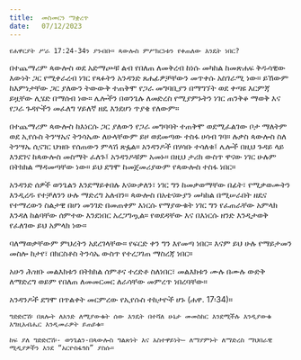 ```yaml
---
title:  መስመርን ማቋረጥ
date:   07/12/2023
---
```


`የሐዋርያት ሥራ 17:24-34ን ያንብቡ። ጳውሎስ ምሥክርነቱን የቀጠለው እንዴት ነበር?`

በተጨማሪም ጳውሎስ ወደ አድማጮቹ ልብ የበለጠ ለመቅረብ ከነሱ መካከል ከመጽሐፍ ቅዱሳዊው እውነት ጋር የሚቀራረብ ነገር የጻፉትን አንዳንድ ጸሐፊዎቻቸውን መጥቀሱ አስገራሚ ነው። ይኸውም ከእምነታቸው ጋር ያለውን ትውውቅ ተጠቅሞ የጋራ መግባቢያን በማግኘት ወደ ቀጣዩ እርምጃ ይዟቸው ሊሄድ በማሰብ ነው። ሌሎችን በወንጌሉ ለመድረስ የሚያምኑትን ነገር ጠንቅቆ ማወቅ እና የጋራ ጉዳዮችን መፈለግ ሃይለኛ ዘዴ እንደሆነ ጥያቄ የለውም።

በተጨማሪም ጳውሎስ ከእነርሱ ጋር ያለውን የጋራ መግባባት ተጠቅሞ ወደሚፈልገው ቦታ ማለትም ወደ ኢየሱስ ትንሣኤና ትንሳኤው ለሁላቸውም ይዞ ወደመጣው ተስፋ ሀሳብ ገባ። ሉቃስ ጳውሎስ ስለ ትንሣኤ ሲናገር ህዝቡ የሰጠውን ምላሽ ጽፏል። አንዳንዶች በሃሳቡ ተሳለቁ፤ ሌሎች በዚህ ጉዳይ ላይ እንደገና ከጳውሎስ መስማት ፈለጉ፤ አንዳንዶቹም አመኑ። በዚህ ታሪክ ውስጥ ዋናው ነገር ሁሉም በትክክል ማዳመጣቸው ነው። ይህ ደግሞ ከመጀመሪያውም የጳውሎስ ተስፋ ነበር።

አንዳንድ ሰዎች ወንጌልን እንደማይቀበሉ እናውቃለን፣ ነገር ግን ከመቃወማቸው በፊት፣ የሚቃወሙትን እንዲረዱ የተቻለንን ሁሉ ማድረግ አለብን። ጳውሎስ በአቴናውያን መካከል በሚሠራበት ዘዴና የተማረውን ስልታዊ በሆነ መንገድ በመጠቀም እነርሱ የማያውቁት ነገር ግን የፈጠራቸው አምላክ እንዳለ ከልባቸው ሰምተው እንደነበር አረጋግጧል። የወደዳቸው እና በእነርሱ ዘንድ እንዲታወቅ የፈለገው ይህ አምላክ ነው።

ባለማወቃቸውም ምህረትን አደረገላቸው። የፍርድ ቀን ግን እየመጣ ነበር። እናም ይህ ሁሉ የማይታመን መስሎ ከታየ፣ በክርስቶስ ትንሳኤ ውስጥ የተረጋገጠ ማስረጃ ነበር።

አሁን ሕዝቡ መልእክቱን በትክክል ሰምቶና ተረድቶ ስለነበር፣ መልእክቱን ሙሉ በሙሉ ውድቅ ለማድረግ ወይም የበለጠ ለመመርመር ለራሳቸው መምረጥ ነበረባቸው።

አንዳንዶች ደግሞ በጥልቀት መርምረው የኢየሱስ ተከታዮች ሆኑ (ሐዋ. 17፡34)።

`ግድድሮሽ፡ በጸሎት ለአንድ ለሚያውቁት ሰው እንዴት በተሻለ ሁኔታ መመስከር እንደሚችሉ እንዲያውቁ እግዚአብሔር እንዲመራዎት ይጠይቁ።`

`ከፍ ያለ ግድድሮሽ፡- ወንጌልን-በጳውሎስ ግልጽነት እና አስተዋይነት— ለማያምኑት ለማድረስ ማህበራዊ ሚዲያዎችን እንደ “አርዮስፋጎስ” ያስሱ።`